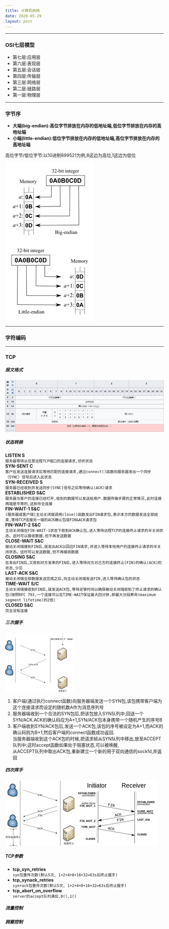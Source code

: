 ```yaml
---
title: 计算机网络
date: 2020-05-29
layout: post
---
```


_______________________________________________________________

### OSI七层模型  

* 第七层:应用层
* 第六层:表现层
* 第五层:会话层
* 第四层:传输层
* 第三层:网络层
* 第二层:链路层
* 第一层:物理层

_______________________________________________________________
### 字节序
    
* **大端(big-endian):高位字节排放在内存的低地址端,低位字节排放在内存的高地址端**
* **小端(little-endian):低位字节排放在内存的低地址端,高位字节排放在内存的高地址端**

高位字节/低位字节:以10进制899521为例,8这边为高位,1这边为低位

![img_bigEndian](/assets/image/Big-Endian.svg.png "big_endian")![img_littleEndian](/assets/image/Little-Endian.svg.png "little_Endian")

_______________________________________________________________

### 字符编码

_______________________________________________________________

### TCP

##### 报文格式  
![img_tcp_package](/assets/image/tcp_package.png "tcp_package")  

##### 状态转换  

**LISTEN S**  
`服务器等待从任意远程TCP端口的连接请求,侦听状态`  
**SYN-SENT C**  
`客户在发送连接请求后等待匹配的连接请求,通过connect()函数向服务器发出一个同步（SYNC）信号后进入此状态`  
**SYN-RECEIVED S**  
`服务器已经收到并发送同步(SYNC)信号之后等待确认(ACK)请求`  
**ESTABLISHED S&C**  
`服务器与客户的连接已经打开,收到的数据可以发送给用户.数据传输步骤的正常情况,此时连接两端是平等的,这称作全连接`  
**FIN-WAIT-1 S&C**  
`(服务器或客户端)主动关闭端调用close()函数发出FIN请求包,表示本方的数据发送全部结束,等待TCP连接另一端的ACK确认包或FIN&ACK请求包`  
**FIN-WAIT-2 S&C**  
`主动关闭端在FIN-WAIT-1状态下收到ACK确认包,进入等待远程TCP的连接终止请求的半关闭状态。这时可以接收数据,但不再发送数据`  
**CLOSE-WAIT S&C**  
`被动关闭端接到FIN后,就发出ACK以回应FIN请求,并进入等待本地用户的连接终止请求的半关闭状态。这时可以发送数据,但不再接收数据`  
**CLOSING S&C**  
`在发出FIN后,又收到对方发来的FIN后,进入等待对方对己方的连接终止(FIN)的确认(ACK)的状态,少见`  
**LAST-ACK S&C**  
`被动关闭端全部数据发送完成之后,向主动关闭端发送FIN,进入等待确认包的状态`  
**TIME-WAIT S/C**  
`主动关闭端接收到FIN后,就发送ACK包,等待足够时间以确保被动关闭端收到了终止请求的确认包(按照RFC 793,一个连接可以在TIME-WAIT保证最大四分钟,即最大分段寿命(maximum segment lifetime)的2倍)`  
**CLOSED S&C**  
`完全没有连接`  


##### 三次握手
![img_tcp_connection](/assets/image/tcp_connection.png "tcp_connection")   

1. 客户端(通过执行connect函数)向服务器端发送一个SYN包,该包携带客户端为这个连接请求而设定的随机数A作为消息序列号 
2. 服务器端收到一个合法的SYN包后,把该包放入SYN队列中;回送一个SYN/ACK.ACK的确认码应为A+1,SYN/ACK包本身携带一个随机产生的序号B
3. 客户端收到SYN/ACK包后,发送一个ACK包,该包的序号被设定为A+1,而ACK的确认码则为B+1,然后客户端的connect函数成功返回.  
   当服务器端收到这个ACK包的时候,把请求帧从SYN队列中移出,放至ACCEPT队列中;这时accept函数如果处于阻塞状态,可以被唤醒,  
   从ACCEPT队列中取出ACK包,重新建立一个新的用于双向通信的sockfd,并返回  

##### 四次挥手
![img_tcp_deconnection](/assets/image/tcp_deconnection.png "tcp_deconnection")   ![img_tcp_close.svg.png](/assets/image/tcp_close.svg.png "tcp_close.svg.png")  


##### TCP参数

* **tcp_syn_retries**  
    `syn包重传次数(默认5次, 1+2+4+8+16+32=63s后终止握手)`    
* **tcp_synack_retries**   
    `syn+ack包重传次数(默认5次, 1+2+4+8+16+32=63s后终止握手)`    
* **tcp_abort_on_overflow**  
    `server的accept队列满后,0(),1()`  

##### 流量控制
##### 拥塞控制





































